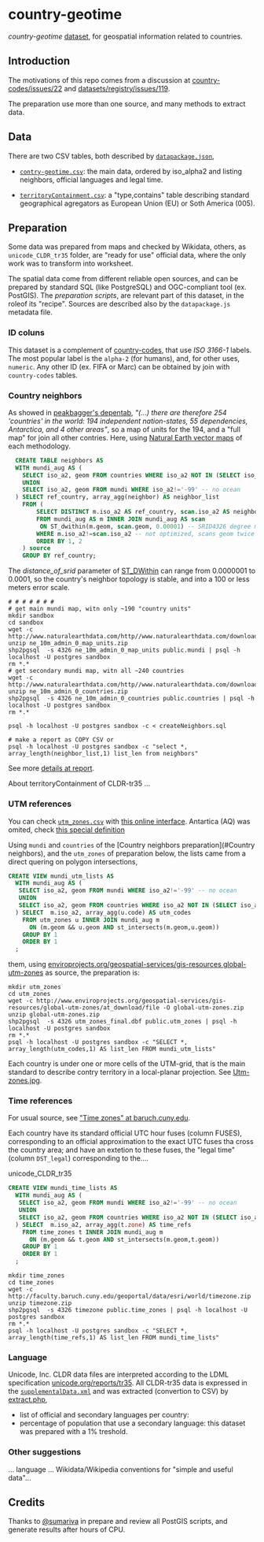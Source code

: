 # country-geotime
*country-geotime* [dataset](https://github.com/datasets), for geospatial information related to countries.

## Introduction
The motivations of this repo comes from a discussion at [country-codes/issues/22](https://github.com/datasets/country-codes/issues/22) and [datasets/registry/issues/119](https://github.com/datasets/registry/issues/119#issuecomment-142620724).

The  preparation use more than one source, and many methods to extract data. 

## Data 
There are two CSV tables, both described by [`datapackage.json`](datapackage.json),

* [`contry-geotime.csv`](data/contry-geotime.csv): the main data, ordered by iso_alpha2 and listing neighbors, official languages and legal time.

* [`territoryContainment.csv`](data/territoryContainment.csv): a "type,contains" table describing standard geographical agregators as European Union (EU) or Soth America (005).

## Preparation

Some data was prepared from maps and checked by Wikidata, others, as `unicode_CLDR_tr35` folder, are "ready for use" official data, where the only work was to transform into worksheet.

The spatial data come from different reliable open sources, and can be prepared by standard SQL (like PostgreSQL) and OGC-compliant tool (ex. PostGIS).  The *preparation scripts*, are relevant part of this dataset, in the roleof its "recipe". Sources are described also by the `datapackage.js` metadata file.

### ID coluns
This dataset is a complement of [country-codes](https://github.com/datasets/country-codes), that use *ISO 3166-1* labels. 
The most popular label is the `alpha-2`  (for humans), and, for other uses,  `numeric`. Any other ID (ex. FIFA or Marc) can be obtained by join with `country-codes` tables.

### Country neighbors

As showed in [peakbagger's depentab](http://peakbagger.com/pbgeog/countries.aspx#depentab), *"(...) there are therefore 254 'countries' in the world: 194 independent nation-states, 55 dependencies, Antarctica, and 4 other areas"*, so a map of units for the 194, and a "full map" for join all other contries. Here, using  [Natural Earth  vector maps](http://www.naturalearthdata.com/downloads/10m-cultural-vectors/10m-admin-0-countries/) of each methodology.

```sql
  CREATE TABLE neighbors AS
  WITH mundi_aug AS (
    SELECT iso_a2, geom FROM countries WHERE iso_a2 NOT IN (SELECT iso_a2 FROM mundi)
    UNION 
    SELECT iso_a2, geom FROM mundi WHERE iso_a2!='-99' -- no ocean
  ) SELECT ref_country, array_agg(neighbor) AS neighbor_list
    FROM (
	    SELECT DISTINCT m.iso_a2 AS ref_country, scan.iso_a2 AS neighbor
	    FROM mundi_aug AS m INNER JOIN mundi_aug AS scan
		 ON ST_dwithin(m.geom, scan.geom, 0.00001) -- SRID4326 degree metric
	    WHERE m.iso_a2!=scan.iso_a2 -- not optimized, scans geom twice
	    ORDER BY 1, 2
    ) source
    GROUP BY ref_country;
```
The *distance_of_srid* parameter of [ST_DWithin](http://postgis.net/docs/ST_DWithin.html) can range from 0.0000001 to 0.0001, so the country's neighbor topology is stable, and into a 100 or less meters error scale.

```shell
# # # # # # #
# get main mundi map, witn only ~190 "country units"
mkdir sandbox
cd sandbox
wget -c http://www.naturalearthdata.com/http//www.naturalearthdata.com/download/10m/cultural/ne_10m_admin_0_map_units.zip
unzip ne_10m_admin_0_map_units.zip
shp2pgsql  -s 4326 ne_10m_admin_0_map_units public.mundi | psql -h localhost -U postgres sandbox
rm *.*
# get secondary mundi map, witn all ~240 countries
wget -c http://www.naturalearthdata.com/http//www.naturalearthdata.com/download/10m/cultural/ne_10m_admin_0_countries.zip
unzip ne_10m_admin_0_countries.zip
shp2pgsql  -s 4326 ne_10m_admin_0_countries public.countries | psql -h localhost -U postgres sandbox
rm *.*

psql -h localhost -U postgres sandbox -c < createNeighbors.sql

# make a report as COPY CSV or 
psql -h localhost -U postgres sandbox -c "select *, array_length(neighbor_list,1) list_len from neighbors"
```

See more [details at report](https://github.com/ppKrauss/country-geotime/wiki/Country-neighbors,-preparation-report).

About territoryContainment of CLDR-tr35 ...

###  UTM references
You can check [`utm_zones.csv`](.data/utm_zones.csv) with [this online interface](http://earth-info.nga.mil/GandG/coordsys/grids/utm_1km_polyline_dloads.html). Antartica (AQ) was omited, check [this special definition](http://portal.uni-freiburg.de/AntSDI/standardsspecifications/refsystemandprojections/projections/utm.gif/image_view_fullscreen)

Using `mundi` and `countries` of the [Country neighbors preparation](#Country neighbors), and the `utm_zones` of preparation below, the lists came from a direct quering on polygon intersections, 

```sql
CREATE VIEW mundi_utm_lists AS
  WITH mundi_aug AS (
   SELECT iso_a2, geom FROM mundi WHERE iso_a2!='-99' -- no ocean
   UNION
   SELECT iso_a2, geom FROM countries WHERE iso_a2 NOT IN (SELECT iso_a2 FROM mundi)
  ) SELECT  m.iso_a2, array_agg(u.code) AS utm_codes
    FROM utm_zones u INNER JOIN mundi_aug m 
      ON (m.geom && u.geom AND st_intersects(m.geom,u.geom))
    GROUP BY 1
    ORDER BY 1
  ;
```
them, using [enviroprojects.org/geospatial-services/gis-resources global-utm-zones](http://www.enviroprojects.org/geospatial-services/gis-resources/global-utm-zones/view) as source, the preparation is: 
```shell
mkdir utm_zones
cd utm_zones
wget -c http://www.enviroprojects.org/geospatial-services/gis-resources/global-utm-zones/at_download/file -O global-utm-zones.zip
unzip global-utm-zones.zip
shp2pgsql  -s 4326 utm_zones_final.dbf public.utm_zones | psql -h localhost -U postgres sandbox
rm *.*
psql -h localhost -U postgres sandbox -c "SELECT *, array_length(utm_codes,1) AS list_len FROM mundi_utm_lists"
```

Each country is under one or more cells of the UTM-grid, that is the main standard to describe contry territory in a local-planar projection. See [Utm-zones.jpg](https://upload.wikimedia.org/wikipedia/commons/e/ed/Utm-zones.jpg).

### Time references 
For usual source, see ["Time zones" at baruch.cuny.edu](https://www.baruch.cuny.edu/confluence/display/geoportal/ESRI+International+Data).

Each country have its standard official UTC hour fuses (column FUSES), corresponding to an official approximation to the exact UTC fuses tha cross the country area; and have an extetion to these fuses, the "legal time" (column `DST_legal`) corresponding to the....

unicode_CLDR_tr35

```sql
CREATE VIEW mundi_time_lists AS
  WITH mundi_aug AS (
   SELECT iso_a2, geom FROM mundi WHERE iso_a2!='-99' -- no ocean
   UNION
   SELECT iso_a2, geom FROM countries WHERE iso_a2 NOT IN (SELECT iso_a2 FROM mundi)
  ) SELECT  m.iso_a2, array_agg(t.zone) AS time_refs
    FROM time_zones t INNER JOIN mundi_aug m 
      ON (m.geom && t.geom AND st_intersects(m.geom,t.geom))
    GROUP BY 1
    ORDER BY 1
  ;
```
```shell
mkdir time_zones
cd time_zones
wget -c http://faculty.baruch.cuny.edu/geoportal/data/esri/world/timezone.zip
unzip timezone.zip
shp2pgsql  -s 4326 timezone public.time_zones | psql -h localhost -U postgres sandbox
rm *.*
psql -h localhost -U postgres sandbox -c "SELECT *, array_length(time_refs,1) AS list_len FROM mundi_time_lists"
```

### Language 

Unicode, Inc. CLDR data files are interpreted according to the LDML specification [unicode.org/reports/tr35](http://unicode.org/reports/tr35/). All CLDR-tr35 data is expressed in the [`supplementalData.xml`](originals/supplementalData.xml) and was extracted (convertion to CSV) by [extract.php](originals/sandbox/unicode_CLDR_tr35/extract.php),

* list of official and secondary languages per country: 
* percentage of population that use a secondary language: this dataset was prepared with a 1% treshold.

### Other suggestions

... language ...  Wikidata/Wikipedia conventions for "simple and useful data"... 

## Credits

Thanks to [@sumariva](https://github.com/sumariva) in prepare and review all PostGIS scripts, and generate results after hours of CPU. 



